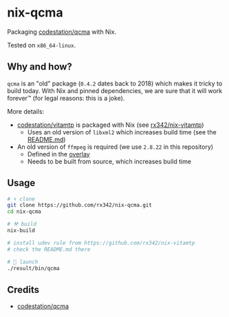# nix-qcma

Packaging [codestation/qcma](https://github.com/codestation/qcma) with Nix.

Tested on `x86_64-linux`.

## Why and how?

`qcma` is an "old" package (`0.4.2` dates back to 2018) which makes it tricky to build today.
With Nix and pinned dependencies, we are sure that it will work forever™ (for legal reasons: this is a joke).

More details:

- [codestation/vitamtp](https://github.com/codestation/vitamtp) is packaged with Nix (see [rx342/nix-vitamtp](https://github.com/rx342/nix-vitamtp))
  - Uses an old version of `libxml2` which increases build time (see the [README.md](https://github.com/rx342/nix-vitamtp/blob/main/README.md))
- An old version of `ffmpeg` is required (we use `2.8.22` in this repository)
  - Defined in the [overlay](./overlays/default.nix)
  - Needs to be built from source, which increases build time

## Usage

```bash
# ⬇️ clone
git clone https://github.com/rx342/nix-qcma.git
cd nix-qcma

# ⚒️ build
nix-build

# install udev rule from https://github.com/rx342/nix-vitamtp
# check the README.md there

# 🚀 launch
./result/bin/qcma
```

## Credits

- [codestation/qcma](https://github.com/codestation/qcma)
